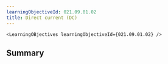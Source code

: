 ```yaml
---
learningObjectiveId: 021.09.01.02
title: Direct current (DC)
---
```


```tsx eval
<LearningOBjectives learningObjectiveId={021.09.01.02} />
```

## Summary
